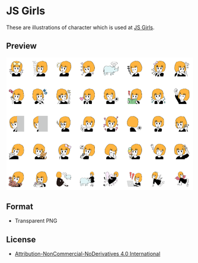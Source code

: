 # JS Girls

These are illustrations of character which is used at [JS Girls](http://jsgirls.org/).

## Preview

[![](assets/preview.png)](https://tomo-e.github.io/js-girls/)

## Format
+ Transparent PNG

## License

+ [Attribution-NonCommercial-NoDerivatives 4.0 International](http://creativecommons.org/licenses/by-nc-nd/4.0/deed)